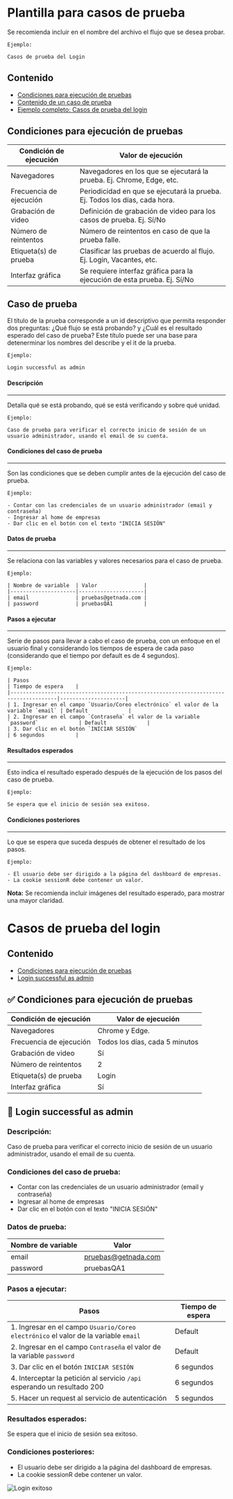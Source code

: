 # Plantilla para casos de prueba
Se recomienda incluir en el nombre del archivo el flujo que se desea probar.
~~~
Ejemplo:

Casos de prueba del Login
~~~

## Contenido
* [Condiciones para ejecución de pruebas](#execution-conditions)
* [Contenido de un caso de prueba](#test-case)
* [Ejemplo completo: Casos de prueba del login](#example)

## <a id="suite-conditions">Condiciones para ejecución de pruebas</a>

| Condición de ejecución  | Valor de ejecución                                                        |
|-------------------------|---------------------------------------------------------------------------|
| Navegadores             | Navegadores en los que se ejecutará la prueba. Ej. Chrome, Edge, etc.     |
| Frecuencia de ejecución | Periodicidad en que se ejecutará la prueba. Ej. Todos los días, cada hora.|
| Grabación de video      | Definición de grabación de video para los casos de prueba. Ej. Sí/No      |
| Número de reintentos    | Número de reintentos en caso de que la prueba falle.                      |
| Etiqueta(s) de prueba   | Clasificar las pruebas de acuerdo al flujo. Ej. Login, Vacantes, etc.     |
| Interfaz gráfica        | Se requiere interfaz gráfica para la ejecución de esta prueba. Ej. Sí/No  |


## <a id="test-case">Caso de prueba</a>
El título de la prueba corresponde a un id descriptivo que permita responder dos preguntas: ¿Qué flujo se está probando? y ¿Cuál es el resultado esperado del caso de prueba? Este título puede ser una base para detenerminar los nombres del describe y el it de la prueba.
~~~
Ejemplo:

Login successful as admin
~~~

#### Descripción
***
Detalla qué se está probando, qué se está verificando y sobre qué unidad.

~~~
Ejemplo:

Caso de prueba para verificar el correcto inicio de sesión de un usuario administrador, usando el email de su cuenta.
~~~

#### Condiciones del caso de prueba
---
Son las condiciones que se deben cumplir antes de la ejecución del caso de prueba.

~~~
Ejemplo:

- Contar con las credenciales de un usuario administrador (email y contraseña)
- Ingresar al home de empresas
- Dar clic en el botón con el texto "INICIA SESIÓN"
~~~

#### Datos de prueba
---
Se relaciona con las variables y valores necesarios para el caso de prueba.

~~~
Ejemplo:

| Nombre de variable  | Valor               |
|---------------------|---------------------|
| email               | pruebas@getnada.com |
| password            | pruebasQA1          |
~~~

#### Pasos a ejecutar
---
Serie de pasos para llevar a cabo el caso de prueba, con un enfoque en el usuario final y considerando los tiempos de espera de cada paso (considerando que el tiempo por default es de 4 segundos).

~~~
Ejemplo:

| Pasos                                                                               | Tiempo de espera    |
|-------------------------------------------------------------------------------------|---------------------|
| 1. Ingresar en el campo `Usuario/Coreo electrónico` el valor de la variable `email` | Default             |
| 2. Ingresar en el campo `Contraseña` el valor de la variable `password`             | Default             |
| 3. Dar clic en el botón `INICIAR SESIÓN`                                            | 6 segundos          |
~~~

#### Resultados esperados
---
Esto indica el resultado esperado después de la ejecución de los pasos del caso de prueba.

~~~
Ejemplo:

Se espera que el inicio de sesión sea exitoso.
~~~

#### Condiciones posteriores
---
Lo que se espera que suceda después de obtener el resultado de los pasos.

~~~
Ejemplo:

- El usuario debe ser dirigido a la página del dashboard de empresas.
- La cookie sessionR debe contener un valor.
~~~

**Nota:** Se recomienda incluir imágenes del resultado esperado, para mostrar una mayor claridad.

# <a id="example">Casos de prueba del login</a>

## Contenido
* [Condiciones para ejecución de pruebas](#conditions)
* [Login successful as admin](#login-admin)

## <a id="conditions">✅ Condiciones para ejecución de pruebas</a>

| Condición de ejecución  | Valor de ejecución                |
|-------------------------|-----------------------------------|
| Navegadores             | Chrome y Edge.                    |
| Frecuencia de ejecución | Todos los días, cada 5 minutos    |
| Grabación de video      | Sí                                |
| Número de reintentos    | 2                                 |
| Etiqueta(s) de prueba   | Login                             |
| Interfaz gráfica        | Sí                                |

## <a id="login-admin">🔐 Login successful as admin</a>

### **Descripción:**
Caso de prueba para verificar el correcto inicio de sesión de un usuario administrador, usando el email de su cuenta.

### **Condiciones del caso de prueba:**
- Contar con las credenciales de un usuario administrador (email y contraseña)
- Ingresar al home de empresas
- Dar clic en el botón con el texto "INICIA SESIÓN"

### **Datos de prueba:**
| Nombre de variable  | Valor               |
|---------------------|---------------------|
| email                | pruebas@getnada.com |
| password            | pruebasQA1          |

### **Pasos a ejecutar:**

| Pasos                                                                               | Tiempo de espera    |
|-------------------------------------------------------------------------------------|---------------------|
| 1. Ingresar en el campo `Usuario/Coreo electrónico` el valor de la variable `email` | Default             |
| 2. Ingresar en el campo `Contraseña` el valor de la variable `password`             | Default             |
| 3. Dar clic en el botón `INICIAR SESIÓN`                                            | 6 segundos          |
| 4. Interceptar la petición al servicio `/api` esperando un resultado 200            | 6 segundos          |
| 5. Hacer un request al servicio de autenticación                                    | 5 segundos          |

### **Resultados esperados:**
Se espera que el inicio de sesión sea exitoso.

### **Condiciones posteriores:**
- El usuario debe ser dirigido a la página del dashboard de empresas.
- La cookie sessionR debe contener un valor.

![Login exitoso](/Images/Success-Login.JPG)
